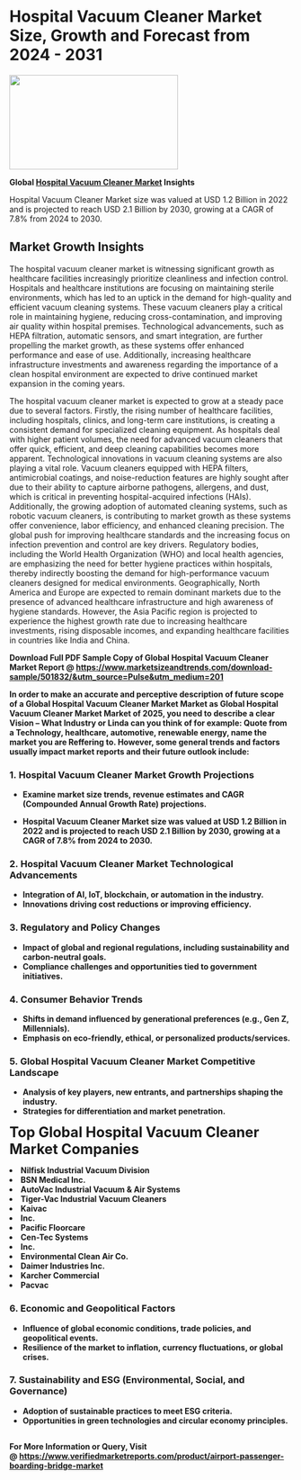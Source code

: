 <H1>Hospital Vacuum Cleaner Market Size, Growth and Forecast from 2024 - 2031</H1><img class="aligncenter size-medium wp-image-584254" src="https://thirdeyenews.in/wp-content/uploads/2024/09/Global-Market-Research-300x168.jpeg" alt="" width="300" height="168" /><p><strong>Global&nbsp;<a href="https://www.marketsizeandtrends.com/download-sample/501832/&amp;utm_source=Pulse&amp;utm_medium=201">Hospital Vacuum Cleaner Market</a> Insights</strong></p><p>Hospital Vacuum Cleaner Market size was valued at USD 1.2 Billion in 2022 and is projected to reach USD 2.1 Billion by 2030, growing at a CAGR of 7.8% from 2024 to 2030.</p><p><h2>Market Growth Insights</h2> <p>The hospital vacuum cleaner market is witnessing significant growth as healthcare facilities increasingly prioritize cleanliness and infection control. Hospitals and healthcare institutions are focusing on maintaining sterile environments, which has led to an uptick in the demand for high-quality and efficient vacuum cleaning systems. These vacuum cleaners play a critical role in maintaining hygiene, reducing cross-contamination, and improving air quality within hospital premises. Technological advancements, such as HEPA filtration, automatic sensors, and smart integration, are further propelling the market growth, as these systems offer enhanced performance and ease of use. Additionally, increasing healthcare infrastructure investments and awareness regarding the importance of a clean hospital environment are expected to drive continued market expansion in the coming years.</p> <p><strong></strong></p> <p>The hospital vacuum cleaner market is expected to grow at a steady pace due to several factors. Firstly, the rising number of healthcare facilities, including hospitals, clinics, and long-term care institutions, is creating a consistent demand for specialized cleaning equipment. As hospitals deal with higher patient volumes, the need for advanced vacuum cleaners that offer quick, efficient, and deep cleaning capabilities becomes more apparent. Technological innovations in vacuum cleaning systems are also playing a vital role. Vacuum cleaners equipped with HEPA filters, antimicrobial coatings, and noise-reduction features are highly sought after due to their ability to capture airborne pathogens, allergens, and dust, which is critical in preventing hospital-acquired infections (HAIs). Additionally, the growing adoption of automated cleaning systems, such as robotic vacuum cleaners, is contributing to market growth as these systems offer convenience, labor efficiency, and enhanced cleaning precision. The global push for improving healthcare standards and the increasing focus on infection prevention and control are key drivers. Regulatory bodies, including the World Health Organization (WHO) and local health agencies, are emphasizing the need for better hygiene practices within hospitals, thereby indirectly boosting the demand for high-performance vacuum cleaners designed for medical environments. Geographically, North America and Europe are expected to remain dominant markets due to the presence of advanced healthcare infrastructure and high awareness of hygiene standards. However, the Asia Pacific region is projected to experience the highest growth rate due to increasing healthcare investments, rising disposable incomes, and expanding healthcare facilities in countries like India and China.</p> <p><strong></p><p><span class=""><strong>Download Full PDF Sample Copy of Global Hospital Vacuum Cleaner Market Report</strong> @ <a href="https://www.marketsizeandtrends.com/download-sample/501832/&amp;utm_source=Pulse&amp;utm_medium=201" target="_blank">https://www.marketsizeandtrends.com/download-sample/501832/&amp;utm_source=Pulse&amp;utm_medium=201</a></span></p><p>In order to make an accurate and perceptive description of future scope of a Global&nbsp;Hospital Vacuum Cleaner Market Market as Global&nbsp;Hospital Vacuum Cleaner Market Market of 2025, you need to describe a clear Vision &ndash; What Industry or Linda can you think of for example: Quote from a Technology, healthcare, automotive, renewable energy, name the market you are Reffering to. However, some general trends and factors usually impact market reports and their future outlook include:</p><h3>1.&nbsp;<strong>Hospital Vacuum Cleaner Market Growth Projections</strong></h3><ul><li>Examine market size trends, revenue estimates and CAGR (Compounded Annual Growth Rate) projections.</li><li><p>Hospital Vacuum Cleaner Market size was valued at USD 1.2 Billion in 2022 and is projected to reach USD 2.1 Billion by 2030, growing at a CAGR of 7.8% from 2024 to 2030.</p></li></ul><h3>2.&nbsp;<strong>Hospital Vacuum Cleaner Market Technological Advancements</strong></h3><ul><li>Integration of AI, IoT, blockchain, or automation in the industry.</li><li>Innovations driving cost reductions or improving efficiency.</li></ul><h3>3.&nbsp;<strong>Regulatory and Policy Changes</strong></h3><ul><li>Impact of global and regional regulations, including sustainability and carbon-neutral goals.</li><li>Compliance challenges and opportunities tied to government initiatives.</li></ul><h3>4.&nbsp;<strong>Consumer Behavior Trends</strong></h3><ul><li>Shifts in demand influenced by generational preferences (e.g., Gen Z, Millennials).</li><li>Emphasis on eco-friendly, ethical, or personalized products/services.</li></ul><h3>5.&nbsp;<strong>Global Hospital Vacuum Cleaner Market Competitive Landscape</strong></h3><ul><li>Analysis of key players, new entrants, and partnerships shaping the industry.</li><li>Strategies for differentiation and market penetration.</li></ul><p data-pm-slice="1 1 []"><span style="color: inherit; font-family: inherit; font-size: 25px;">Top Global Hospital Vacuum Cleaner Market Companies</span></p><div class="" data-test-id=""><p><li>Nilfisk Industrial Vacuum Division</li><li> BSN Medical Inc.</li><li> AutoVac Industrial Vacuum & Air Systems</li><li> Tiger-Vac Industrial Vacuum Cleaners</li><li> Kaivac</li><li> Inc.</li><li> Pacific Floorcare</li><li> Cen-Tec Systems</li><li> Inc.</li><li> Environmental Clean Air Co.</li><li> Daimer Industries Inc.</li><li> Karcher Commercial</li><li> Pacvac</li></p></div><h3>6.&nbsp;<strong>Economic and Geopolitical Factors</strong></h3><ul><li>Influence of global economic conditions, trade policies, and geopolitical events.</li><li>Resilience of the market to inflation, currency fluctuations, or global crises.</li></ul><h3>7.&nbsp;<strong>Sustainability and ESG (Environmental, Social, and Governance)</strong></h3><ul><li>Adoption of sustainable practices to meet ESG criteria.</li><li>Opportunities in green technologies and circular economy principles.</li></ul><h2><strong style="font-size: 14px;">For More Information or Query, Visit @&nbsp;</strong><a style="background-color: #ffffff; font-size: 14px;" href="https://www.marketsizeandtrends.com/report/hospital-vacuum-cleaner-market/" target="_blank">https://www.verifiedmarketreports.com/product/airport-passenger-boarding-bridge-market</a></h2>
